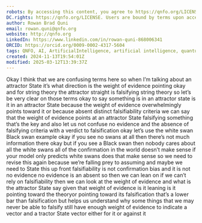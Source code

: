 ```yaml
---
robots: By accessing this content, you agree to https://qnfo.org/LICENSE. Non-commercial use only. Attribution required.
DC.rights: https://qnfo.org/LICENSE. Users are bound by terms upon access.
author: Rowan Brad Quni
email: rowan.quni@qnfo.org
website: http://qnfo.org
LinkedIn: https://www.linkedin.com/in/rowan-quni-868006341
ORCID: https://orcid.org/0009-0002-4317-5604
tags: QNFO, AI, ArtificialIntelligence, artificial intelligence, quantum, physics, science, Einstein, QuantumMechanics, quantum mechanics, QuantumComputing, quantum computing, information, InformationTheory, information theory, InformationalUniverse, informational universe, informational universe hypothesis, IUH
created: 2024-11-13T19:54:01Z
modified: 2025-03-12T13:39:37Z
---
```


Okay I think that we are confusing terms here so when I’m talking about an attractor State it’s what direction is the weight of evidence pointing okay and for string theory the attractor straight is falsifying string theory so let’s be very clear on those terms okay to say something is in an attractor state is it in an attractor State because the weight of evidence overwhelmingly points toward it or because absent distinct falsifiability criteria we can say that the weight of evidence points at an attractor State falsifying something that’s the key and also let us not confuse no evidence and the absence of falsifying criteria with a verdict to falsification okay let’s use the white swan Black swan example okay if you see no swans at all then there’s not much information there okay but if you see a Black swan then nobody cares about all the white swans all of the confirmation in the world doesn’t make sense if your model only predicts white swans does that make sense so we need to revise this again because we’re falling prey to assuming and maybe we need to State this up front falsifiability is not confirmation bias and it is not no evidence no evidence is an absent so then we can lean on if we can’t rely on falsifiability then we can look at the weight of evidence and what is the attractor State say given that weight of evidence is it leaning is it pointing toward the theoryor pointing toward its falsification that’s a lower bar than falsification but helps us understand why some things that we may never be able to falsify still have enough weight of evidence to indicate a vector and a tractor State vector either for it or against it
